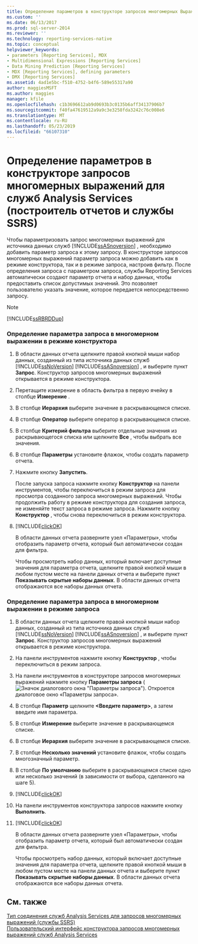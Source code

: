 ```yaml
---
title: Определение параметров в конструкторе запросов многомерных Выражений для служб Analysis Services (построитель отчетов и службы SSRS) | Документация Майкрософт
ms.custom: ''
ms.date: 06/13/2017
ms.prod: sql-server-2014
ms.reviewer: ''
ms.technology: reporting-services-native
ms.topic: conceptual
helpviewer_keywords:
- parameters [Reporting Services], MDX
- Multidimensional Expressions [Reporting Services]
- Data Mining Prediction [Reporting Services]
- MDX [Reporting Services], defining parameters
- DMX [Reporting Services]
ms.assetid: 4ad1e5bc-f510-4752-b4f6-589e55317a90
author: maggiesMSFT
ms.author: maggies
manager: kfile
ms.openlocfilehash: c1b3696612ab9d0693b3c0135b6aff34137906b7
ms.sourcegitcommit: f40fa47619512a9a9c3e3258fda3242c76c008e6
ms.translationtype: MT
ms.contentlocale: ru-RU
ms.lasthandoff: 05/23/2019
ms.locfileid: "66107310"
---
```

# <a name="define-parameters-in-the-mdx-query-designer-for-analysis-services-report-builder-and-ssrs"></a>Определение параметров в конструкторе запросов многомерных выражений для служб Analysis Services (построитель отчетов и службы SSRS)
  Чтобы параметризовать запрос многомерных выражений для источника данных служб [!INCLUDE[ssASnoversion](../../../includes/ssasnoversion-md.md)] , необходимо добавить параметр запроса к этому запросу. В конструкторе запросов многомерных выражений параметр запроса можно добавить как в режиме конструктора, так и в режиме запроса, настроив фильтр. После определения запроса с параметром запроса, службы Reporting Services автоматически создают параметр отчета и набор данных, чтобы предоставить список допустимых значений. Это позволяет пользователю указать значение, которое передается непосредственно запросу.  
  
> [!NOTE]  
>  [!INCLUDE[ssRBRDDup](../../includes/ssrbrddup-md.md)]  
  
### <a name="to-define-a-query-parameter-in-mdx-in-design-mode"></a>Определение параметра запроса в многомерном выражении в режиме конструктора  
  
1.  В области данных отчета щелкните правой кнопкой мыши набор данных, созданный из типа источника данных служб [!INCLUDE[ssNoVersion](../../../includes/ssnoversion-md.md)] [!INCLUDE[ssASnoversion](../../../includes/ssasnoversion-md.md)] , и выберите пункт **Запрос**. Конструктор запросов многомерных выражений открывается в режиме конструктора.  
  
2.  Перетащите измерение в область фильтра в первую ячейку в столбце **Измерение** .  
  
3.  В столбце **Иерархия** выберите значение в раскрывающемся списке.  
  
4.  В столбце **Оператор** выберите оператор в раскрывающемся списке.  
  
5.  В столбце **Критерий фильтра** выберите отдельные значения из раскрывающегося списка или щелкните **Все** , чтобы выбрать все значения.  
  
6.  В столбце **Параметры** установите флажок, чтобы создать параметр отчета.  
  
7.  Нажмите кнопку **Запустить**.  
  
     После запуска запроса нажмите кнопку **Конструктор** на панели инструментов, чтобы переключиться в режим запроса для просмотра созданного запроса многомерных выражений. Чтобы продолжить работу в режиме конструктора для создания запроса, не изменяйте текст запроса в режиме запроса. Нажмите кнопку **Конструктор** , чтобы снова переключиться в режим конструктора.  
  
8.  [!INCLUDE[clickOK](../../../includes/clickok-md.md)]  
  
     В области данных отчета разверните узел «Параметры», чтобы отобразить параметр отчета, который был автоматически создан для фильтра.  
  
     Чтобы просмотреть набор данных, который включает доступные значения для параметра отчета, щелкните правой кнопкой мыши в любом пустом месте на панели данных отчета и выберите пункт **Показывать скрытые наборы данных**. В области данных отчета отображаются все наборы данных отчета.  
  
### <a name="to-define-a-query-parameter-in-mdx-in-query-mode"></a>Определение параметра запроса в многомерном выражении в режиме запроса  
  
1.  В области данных отчета щелкните правой кнопкой мыши набор данных, созданный из типа источника данных служб [!INCLUDE[ssNoVersion](../../../includes/ssnoversion-md.md)] [!INCLUDE[ssASnoversion](../../../includes/ssasnoversion-md.md)] , и выберите пункт **Запрос**. Конструктор запросов многомерных выражений открывается в режиме конструктора.  
  
2.  На панели инструментов нажмите кнопку **Конструктор** , чтобы переключиться в режим запроса.  
  
3.  На панели инструментов в конструкторе запросов многомерных выражений нажмите кнопку **Параметры запроса** (![Значок диалогового окна "Параметры запроса"](../../analysis-services/media/iconqueryparameter.gif "Значок диалогового окно \"Параметры запроса\"")). Откроется диалоговое окно «Параметры запроса».  
  
4.  В столбце **Параметр** щелкните **\<Введите параметр>**, а затем введите имя параметра.  
  
5.  В столбце **Измерение** выберите значение в раскрывающемся списке.  
  
6.  В столбце **Иерархия** выберите значение в раскрывающемся списке.  
  
7.  В столбце **Несколько значений** установите флажок, чтобы создать многозначный параметр.  
  
8.  В столбце **По умолчанию** выберите в раскрывающемся списке одно или несколько значений (в зависимости от выбора, сделанного на шаге 5).  
  
9. [!INCLUDE[clickOK](../../../includes/clickok-md.md)]  
  
10. На панели инструментов конструктора запросов нажмите кнопку **Выполнить**.  
  
11. [!INCLUDE[clickOK](../../../includes/clickok-md.md)]  
  
     В области данных отчета разверните узел «Параметры», чтобы отобразить параметр отчета, который был автоматически создан для фильтра.  
  
     Чтобы просмотреть набор данных, который включает доступные значения для параметра отчета, щелкните правой кнопкой мыши в любом пустом месте на панели данных отчета и выберите пункт **Показывать скрытые наборы данных**. В области данных отчета отображаются все наборы данных отчета.  
  
## <a name="see-also"></a>См. также  
 [Тип соединения служб Analysis Services для запросов многомерных выражений (службы SSRS)](analysis-services-connection-type-for-mdx-ssrs.md)   
 [Пользовательский интерфейс конструктора запросов многомерных выражений служб Analysis Services](analysis-services-mdx-query-designer-user-interface.md)  
  
  
